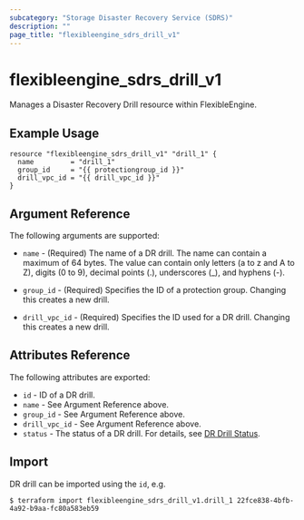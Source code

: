 ```yaml
---
subcategory: "Storage Disaster Recovery Service (SDRS)"
description: ""
page_title: "flexibleengine_sdrs_drill_v1"
---
```


# flexibleengine_sdrs_drill_v1

Manages a Disaster Recovery Drill resource within FlexibleEngine.

## Example Usage

```hcl
resource "flexibleengine_sdrs_drill_v1" "drill_1" {
  name         = "drill_1"
  group_id     = "{{ protectiongroup_id }}"
  drill_vpc_id = "{{ drill_vpc_id }}"
}
```

## Argument Reference

The following arguments are supported:

* `name` - (Required) The name of a DR drill. The name can contain a maximum of 64 bytes.
  The value can contain only letters (a to z and A to Z), digits (0 to 9), decimal points (.),
  underscores (_), and hyphens (-).

* `group_id` - (Required) Specifies the ID of a protection group. Changing this creates a new drill.

* `drill_vpc_id` - (Required) Specifies the ID used for a DR drill. Changing this creates a new drill.

## Attributes Reference

The following attributes are exported:

* `id` -  ID of a DR drill.
* `name` - See Argument Reference above.
* `group_id` - See Argument Reference above.
* `drill_vpc_id` - See Argument Reference above.
* `status` - The status of a DR drill.
  For details, see [DR Drill Status](https://docs.prod-cloud-ocb.orange-business.com/en-us/api/sdrs/en-us_topic_0126152933.html).

## Import

DR drill can be imported using the `id`, e.g.

```
$ terraform import flexibleengine_sdrs_drill_v1.drill_1 22fce838-4bfb-4a92-b9aa-fc80a583eb59
```
